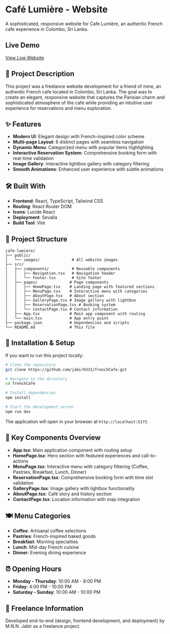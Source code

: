 # Café Lumière - Website

A sophisticated, responsive website for Cafe Lumière, an authentic French cafe experience in Colombo, Sri Lanka.

## Live Demo
[View Live Website](https://cafelumiere-hyv6j.sevalla.page/)

## 📖 Project Description
This project was a freelance website development for a friend of mine, an authentic French cafe located in Colombo, Sri Lanka. The goal was to create an elegant, responsive website that captures the Parisian charm and sophisticated atmosphere of the cafe while providing an intuitive user experience for reservations and menu exploration.

## ✨ Features 
- **Modern UI**: Elegant design with French-inspired color scheme
- **Multi-page Layout**: 6 distinct pages with seamless navigation  
- **Dynamic Menu**: Categorized menu with popular items highlighting  
- **Interactive Reservation System**: Comprehensive booking form with real-time validation  
- **Image Gallery**: Interactive lightbox gallery with category filtering  
- **Smooth Animations**: Enhanced user experience with subtle animations  

## 🛠️ Built With
- **Frontend**: React, TypeScript, Tailwind CSS  
- **Routing**: React Router DOM  
- **Icons**: Lucide React  
- **Deployment**: Sevalla 
- **Build Tool**: Vite  

## 📁 Project Structure
```
cafe-lumiere/
├── public/
│   └── images/              # All website images
├── src/
│   ├── components/          # Reusable components
│   │   ├── Navigation.tsx   # Navigation header
│   │   └── Footer.tsx       # Site footer
│   ├── pages/              # Page components
│   │   ├── HomePage.tsx    # Landing page with featured sections
│   │   ├── MenuPage.tsx    # Interactive menu with categories
│   │   ├── AboutPage.tsx   # About section
│   │   ├── GalleryPage.tsx # Image gallery with lightbox
│   │   ├── ReservationPage.tsx # Booking system
│   │   └── ContactPage.tsx # Contact information
│   ├── App.tsx             # Main app component with routing
│   └── main.tsx            # App entry point
├── package.json            # Dependencies and scripts
└── README.md               # This file
```

## 🚀 Installation & Setup
If you want to run this project locally:

```bash
# Clone the repository
git clone https://github.com/jabir0331/frenchCafe.git

# Navigate to the directory
cd frenchCafe

# Install dependencies
npm install

# Start the development server
npm run dev
```

The application will open in your browser at `http://localhost:5173`.

## 📝 Key Components Overview
- **App.tsx**: Main application component with routing setup  
- **HomePage.tsx**: Hero section with featured experiences and call-to-actions  
- **MenuPage.tsx**: Interactive menu with category filtering (Coffee, Pastries, Breakfast, Lunch, Dinner)  
- **ReservationPage.tsx**: Comprehensive booking form with time slot validation  
- **GalleryPage.tsx**: Image gallery with lightbox functionality  
- **AboutPage.tsx**: Café story and history section  
- **ContactPage.tsx**: Location information with map integration  

## 🍽️ Menu Categories
- **Coffee**: Artisanal coffee selections  
- **Pastries**: French-inspired baked goods  
- **Breakfast**: Morning specialties  
- **Lunch**: Mid-day French cuisine  
- **Dinner**: Evening dining experience  

## ⏰ Opening Hours
- **Monday - Thursday**: 10:00 AM - 8:00 PM  
- **Friday**: 4:00 PM - 10:00 PM  
- **Saturday - Sunday**: 10:00 AM - 10:00 PM  

## 🤝 Freelance Information
Developed end-to-end (design, frontend development, and deployment) by M.N.N. Jabir as a freelance project.










